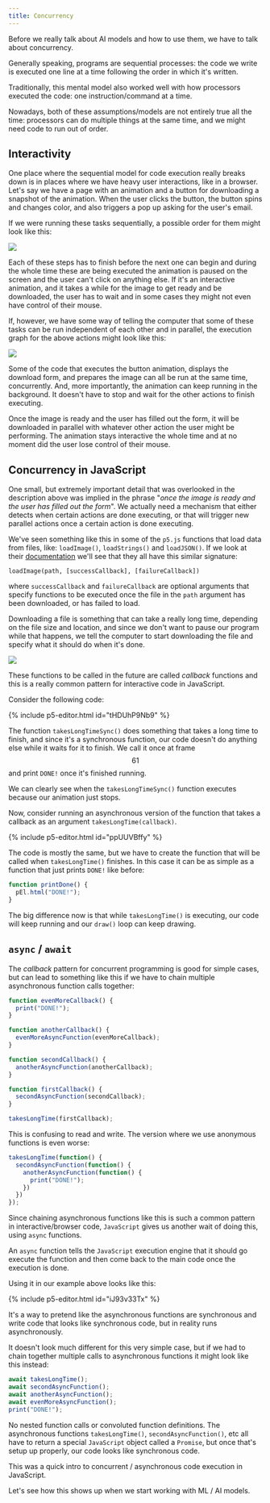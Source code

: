 ```yaml
---
title: Concurrency
---
```


Before we really talk about AI models and how to use them, we have to talk about concurrency.

Generally speaking, programs are sequential processes: the code we write is executed one line at a time following the order in which it's written.

Traditionally, this mental model also worked well with how processors executed the code: one instruction/command at a time.

Nowadays, both of these assumptions/models are not entirely true all the time: processors can do multiple things at the same time, and we might need code to run out of order.

## Interactivity

One place where the sequential model for code execution really breaks down is in places where we have heavy user interactions, like in a browser. Let's say we have a page with an animation and a button for downloading a snapshot of the animation. When the user clicks the button, the button spins and changes color, and also triggers a pop up asking for the user's email.

If we were running these tasks sequentially, a possible order for them might look like this:

<div class="scaled-images left w75">
  <img src="{{ 'assets/images/ai/concurrency-00.jpg' |relative_url }}">
</div>

Each of these steps has to finish before the next one can begin and during the whole time these are being executed the animation is paused on the screen and the user can't click on anything else. If it's an interactive animation, and it takes a while for the image to get ready and be downloaded, the user has to wait and in some cases they might not even have control of their mouse.

If, however, we have some way of telling the computer that some of these tasks can be run independent of each other and in parallel, the execution graph for the above actions might look like this:

<div class="scaled-images left w75">
  <img src="{{ 'assets/images/ai/concurrency-01.jpg' |relative_url }}">
</div>

Some of the code that executes the button animation, displays the download form, and prepares the image can all be run at the same time, concurrently. And, more importantly, the animation can keep running in the background. It doesn't have to stop and wait for the other actions to finish executing.

Once the image is ready and the user has filled out the form, it will be downloaded in parallel with whatever other action the user might be performing. The animation stays interactive the whole time and at no moment did the user lose control of their mouse.

## Concurrency in JavaScript

One small, but extremely important detail that was overlooked in the description above was implied in the phrase "_once the image is ready and the user has filled out the form_". We actually need a mechanism that either detects when certain actions are done executing, or that will trigger new parallel actions once a certain action is done executing.

We've seen something like this in some of the `p5.js` functions that load data from files, like: `loadImage()`, `loadStrings()` and `loadJSON()`. If we look at their [documentation](https://p5js.org/reference/p5/loadImage/) we'll see that they all have this similar signature:

`loadImage(path, [successCallback], [failureCallback])`

where `successCallback` and `failureCallback` are optional arguments that specify functions to be executed once the file in the `path` argument has been downloaded, or has failed to load.

Downloading a file is something that can take a really long time, depending on the file size and location, and since we don't want to pause our program while that happens, we tell the computer to start downloading the file and specify what it should do when it's done.

<div class="scaled-images left w50">
  <img src="{{ 'assets/images/ai/concurrency-02.jpg' |relative_url }}">
</div>

These functions to be called in the future are called _callback_ functions and this is a really common pattern for interactive code in JavaScript.

Consider the following code:

{% include p5-editor.html id="tHDUhP9Nb9" %}

The function `takesLongTimeSync()` does something that takes a long time to finish, and since it's a synchronous function, our code doesn't do anything else while it waits for it to finish. We call it once at frame $$61$$ and print `DONE!` once it's finished running.

We can clearly see when the `takesLongTimeSync()` function executes because our animation just stops.

Now, consider running an asynchronous version of the function that takes a callback as an argument `takesLongTime(callback)`.

{% include p5-editor.html id="ppUUVBffy" %}

The code is mostly the same, but we have to create the function that will be called when `takesLongTime()` finishes. In this case it can be as simple as a function that just prints `DONE!` like before:

```js
function printDone() {
  pEl.html("DONE!");
}
```

The big difference now is that while `takesLongTime()` is executing, our code will keep running and our `draw()` loop can keep drawing.

## `async` / `await`

The _callback_ pattern for concurrent programming is good for simple cases, but can lead to something like this if we have to chain multiple asynchronous function calls together:

```js
function evenMoreCallback() {
  print("DONE!");
}

function anotherCallback() {
  evenMoreAsyncFunction(evenMoreCallback);
}

function secondCallback() {
  anotherAsyncFunction(anotherCallback);
}

function firstCallback() {
  secondAsyncFunction(secondCallback);
}

takesLongTime(firstCallback);

```

This is confusing to read and write. The version where we use anonymous functions is even worse:

```js
takesLongTime(function() {
  secondAsyncFunction(function() {
    anotherAsyncFunction(function() {
      print("DONE!");
    })
  })
});
```

Since chaining asynchronous functions like this is such a common pattern in interactive/browser code, `JavaScript` gives us another wait of doing this, using `async` functions.

An `async` function tells the `JavaScript` execution engine that it should go execute the function and then come back to the main code once the execution is done.

Using it in our example above looks like this:

{% include p5-editor.html id="iJ93v33Tx" %}

It's a way to pretend like the asynchronous functions are synchronous and write code that looks like synchronous code, but in reality runs asynchronously.

It doesn't look much different for this very simple case, but if we had to chain together multiple calls to asynchronous functions it might look like this instead:

```js
await takesLongTime();
await secondAsyncFunction();
await anotherAsyncFunction();
await evenMoreAsyncFunction();
print("DONE!");
```

No nested function calls or convoluted function definitions. The asynchronous functions `takesLongTime()`, `secondAsyncFunction()`, etc all have to return a special `JavaScript` object called a `Promise`, but once that's setup up properly, our code looks like synchronous code.

This was a quick intro to concurrent / asynchronous code execution in JavaScript.

Let's see how this shows up when we start working with ML / AI models.

